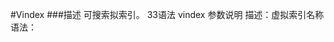 #Vindex
###描述
可搜索拟索引。
33语法
vindex <virtual-index-name>
参数说明
<virtual-index-name>
描述：虚拟索引名称
语法：<string>
